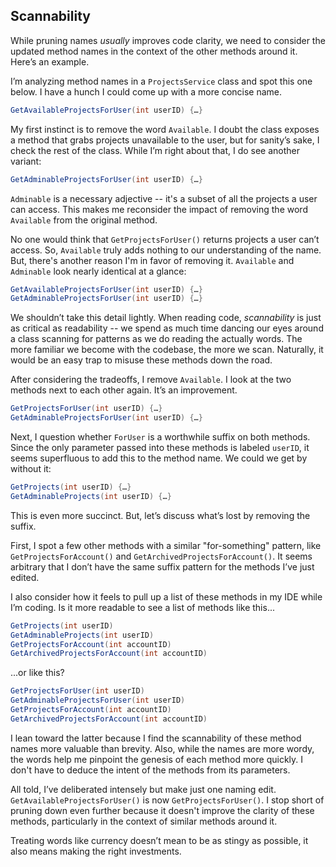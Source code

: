 
## Scannability

While pruning names _usually_ improves code clarity, we need to consider the updated method names in the context of the other methods around it. Here’s an example.

I’m analyzing method names in a `ProjectsService` class and spot this one below. I have a hunch I could come up with a more concise name.

```C#
GetAvailableProjectsForUser(int userID) {…}
```

My first instinct is to remove the word `Available`. I doubt the class exposes a method that grabs projects unavailable to the user, but for sanity’s sake, I check the rest of the class. While I’m right about that, I do see another variant:

```C#
GetAdminableProjectsForUser(int userID) {…}
```

`Adminable` is a necessary adjective -- it's a subset of all the projects a user can access. This makes me reconsider the impact of removing the word `Available` from the original method.

No one would think that `GetProjectsForUser()` returns projects a user can’t access. So, `Available` truly adds nothing to our understanding of the name. But, there's another reason I'm in favor of removing it. `Available` and `Adminable` look nearly identical at a glance:

```C#
GetAvailableProjectsForUser(int userID) {…}
GetAdminableProjectsForUser(int userID) {…}
```

We shouldn’t take this detail lightly. When reading code, _scannability_ is just as critical as readability -- we spend as much time dancing our eyes around a class scanning for patterns as we do reading the actually words. The more familiar we become with the codebase, the more we scan. Naturally, it would be an easy trap to misuse these methods down the road.

After considering the tradeoffs, I remove `Available`. I look at the two methods next to each other again. It’s an improvement.

```C#
GetProjectsForUser(int userID) {…}
GetAdminableProjectsForUser(int userID) {…}
```

Next, I question whether `ForUser` is a worthwhile suffix on both methods. Since the only parameter passed into these methods is labeled `userID`, it seems superfluous to add this to the method name. We could we get by without it:

```C#
GetProjects(int userID) {…}
GetAdminableProjects(int userID) {…}
```

This is even more succinct. But, let’s discuss what’s lost by removing the suffix.

First, I spot a few other methods with a similar "for-something" pattern, like `GetProjectsForAccount()` and `GetArchivedProjectsForAccount()`.  It seems arbitrary that I don’t have the same suffix pattern for the methods I’ve just edited.

I also consider how it feels to pull up a list of these methods in my IDE while I’m coding. Is it more readable to see a list of methods like this...

```C#
GetProjects(int userID)
GetAdminableProjects(int userID)
GetProjectsForAccount(int accountID)
GetArchivedProjectsForAccount(int accountID)
```

...or like this?

```C#
GetProjectsForUser(int userID)
GetAdminableProjectsForUser(int userID)
GetProjectsForAccount(int accountID)
GetArchivedProjectsForAccount(int accountID)
```

I lean toward the latter because I find the scannability of these method names more valuable than brevity. Also, while the names are more wordy, the words help me pinpoint the genesis of each method more quickly. I don't have to deduce the intent of the methods from its parameters.

All told, I’ve deliberated intensely but make just one naming edit. `GetAvailableProjectsForUser()` is now `GetProjectsForUser()`. I stop short of pruning down even further because it doesn't improve the clarity of these methods, particularly in the context of similar methods around it. 

Treating words like currency doesn’t mean to be as stingy as possible, it also means making the right investments. 
